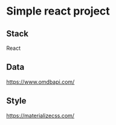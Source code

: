 # Simple react project

## Stack
React

## Data
https://www.omdbapi.com/

## Style
https://materializecss.com/
